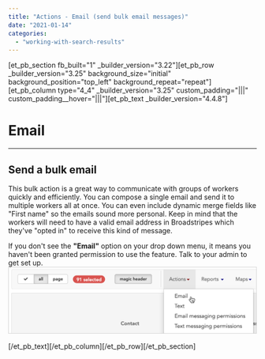 ```yaml
---
title: "Actions - Email (send bulk email messages)"
date: "2021-01-14"
categories: 
  - "working-with-search-results"
---
```


\[et\_pb\_section fb\_built="1" \_builder\_version="3.22"\]\[et\_pb\_row \_builder\_version="3.25" background\_size="initial" background\_position="top\_left" background\_repeat="repeat"\]\[et\_pb\_column type="4\_4" \_builder\_version="3.25" custom\_padding="|||" custom\_padding\_\_hover="|||"\]\[et\_pb\_text \_builder\_version="4.4.8"\]

# Email

* * *

## Send a bulk email

This bulk action is a great way to communicate with groups of workers quickly and efficiently. You can compose a single email and send it to multiple workers all at once. You can even include dynamic merge fields like "First name" so the emails sound more personal. Keep in mind that the workers will need to have a valid email address in Broadstripes which they've "opted in" to receive this kind of message.

If you don't see the **"Email"** option on your drop down menu, it means you haven't been granted permission to use the feature. Talk to your admin to get set up.![BulkActionsMenuEmail](images/BulkActionsMenuEmail.png)

\[/et\_pb\_text\]\[/et\_pb\_column\]\[/et\_pb\_row\]\[/et\_pb\_section\]
